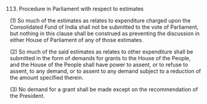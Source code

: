 113. Procedure in Parliament with respect to estimates

(1) So much of the estimates as relates to expenditure charged upon the Consolidated Fund of India shall not be submitted to the vote of Parliament, but nothing in this clause shall be construed as preventing the discussion in either House of Parliament of any of those estimates.

(2) So much of the said estimates as relates to other expenditure shall be submitted in the form of demands for grants to the House of the People, and the House of the People shall have power to assent, or to refuse to assent, to any demand, or to assent to any demand subject to a reduction of the amount specified therein.

(3) No demand for a grant shall be made except on the recommendation of the President.

